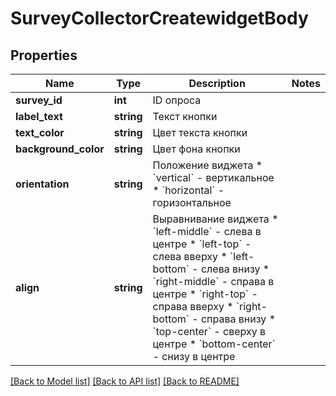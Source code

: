 # SurveyCollectorCreatewidgetBody

## Properties
Name | Type | Description | Notes
------------ | ------------- | ------------- | -------------
**survey_id** | **int** | ID опроса | 
**label_text** | **string** | Текст кнопки | 
**text_color** | **string** | Цвет текста кнопки | 
**background_color** | **string** | Цвет фона кнопки | 
**orientation** | **string** | Положение виджета  * &#x60;vertical&#x60; - вертикальное * &#x60;horizontal&#x60; - горизонтальное | 
**align** | **string** | Выравнивание виджета  * &#x60;left-middle&#x60; - слева в центре * &#x60;left-top&#x60; - слева вверху * &#x60;left-bottom&#x60; - слева внизу * &#x60;right-middle&#x60; - справа в центре * &#x60;right-top&#x60; - справа вверху * &#x60;right-bottom&#x60; - справа внизу * &#x60;top-center&#x60; - сверху в центре * &#x60;bottom-center&#x60; - снизу в центре | 

[[Back to Model list]](../README.md#documentation-for-models) [[Back to API list]](../README.md#documentation-for-api-endpoints) [[Back to README]](../README.md)


